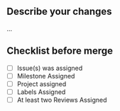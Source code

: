 ## Describe your changes
...


## Checklist before merge
- [ ] Issue(s) was assigned
- [ ] Milestone Assigned
- [ ] Project assigned
- [ ] Labels Assigned
- [ ] At least two Reviews Assigned
